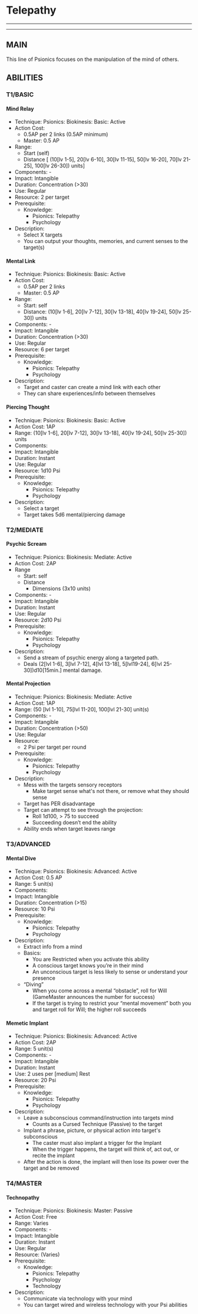 # Telepathy
________________________________________
________________________________________

## MAIN
This line of Psionics focuses on the manipulation of the mind of others.

## ABILITIES

### T1/BASIC

#### Mind Relay
-	Technique: Psionics: Biokinesis: Basic: Active
-	Action Cost: 
	-	0.5AP per 2 links (0.5AP minimum)
	-	Master: 0.5 AP
-	Range:
	-	Start (self)
	-	Distance \[ (10\[lv 1-5], 20\[lv 6-10], 30\[lv 11-15], 50\[lv 16-20], 70\[lv 21-25], 100\[lv 26-30]) units]
-	Components: -
-	Impact: Intangible
-	Duration:  Concentration (>30)
-	Use: Regular
-	Resource: 2 per target
-	Prerequisite: 
	-	Knowledge:
		-	Psionics: Telepathy
		-	Psychology
-	Description: 
	-	Select X targets
	-	You can output your thoughts, memories, and current senses to the target(s)

#### Mental Link
-	Technique: Psionics: Biokinesis: Basic: Active
-	Action Cost: 
	-	0.5AP per 2 links
	-	Master: 0.5 AP
-	Range:
	-	Start: self
	-	Distance: (10\[lv 1-6], 20\[lv 7-12], 30\[lv 13-18], 40\[lv 19-24], 50\[lv 25-30]) units
-	Components: -
-	Impact: Intangible
-	Duration:  Concentration (>30)
-	Use: Regular
-	Resource: 6 per target
-	Prerequisite: 
	-	Knowledge:
		-	Psionics: Telepathy
		-	Psychology
-	Description: 
	-	Target and caster can create a mind link with each other
	-	They can share experiences/info between themselves

#### Piercing Thought
-	Technique: Psionics: Biokinesis: Basic: Active
-	Action Cost: 1AP
-	Range: (10\[lv 1-6], 20\[lv 7-12], 30\[lv 13-18], 40\[lv 19-24], 50\[lv 25-30]) units 
-	Components:  
-	Impact: Intangible
-	Duration:  Instant
-	Use: Regular
-	Resource:  1d10 Psi
-	Prerequisite: 
	-	Knowledge:
		-	Psionics: Telepathy
		-	Psychology
-	Description: 
	-	Select a target
	-	Target takes 5d6 mental/piercing damage

### T2/MEDIATE

#### Psychic Scream
-	Technique: Psionics: Biokinesis: Mediate: Active
-	Action Cost: 2AP
-	Range
	-	Start: self
	-	Distance
		-	Dimensions (3x10 units)
-	Components:  -
-	Impact: Intangible
-	Duration:  Instant
-	Use: Regular
-	Resource:  2d10 Psi
-	Prerequisite: 
	-	Knowledge:
		-	Psionics: Telepathy
		-	Psychology
-	Description: 
	-	Send a stream of psychic energy along a targeted path. 
	-	Deals (2\[lvl 1-6], 3\[lvl 7-12], 4\[lvl 13-18], 5\[lvl19-24], 6\[lvl 25-30])d10\[15min.] mental damage.

#### Mental Projection
-	Technique: Psionics: Biokinesis: Mediate: Active
-	Action Cost: 1AP
-	Range: (50 \[lvl 1-10], 75\[lvl 11-20], 100\[lvl 21-30] unit(s)
-	Components:  -
-	Impact: Intangible
-	Duration: Concentration (>50)
-	Use: Regular
-	Resource:  
	-	2 Psi per target per round
-	Prerequisite: 
	-	Knowledge:
		-	Psionics: Telepathy
		-	Psychology
-	Description: 
	-	Mess with the targets sensory receptors
		-	Make target sense what's not there, or remove what they should sense
	-	Target has PER disadvantage
	-	Target can attempt to see through the projection: 
		-	Roll 1d100, > 75 to succeed
		-	Succeeding doesn’t end the ability
	-	Ability ends when target leaves range

### T3/ADVANCED

#### Mental Dive
-	Technique: Psionics: Biokinesis: Advanced: Active
-	Action Cost: 0.5 AP
-	Range: 5 unit(s)
-	Components:  
-	Impact: Intangible
-	Duration:  Concentration (>15)
-	Resource:  10 Psi
-	Prerequisite: 
	-	Knowledge:
		-	Psionics: Telepathy
		-	Psychology
-	Description: 
	-	Extract info from a mind
	-	Basics:
		-	You are Restricted when you activate this ability
		-	A conscious target knows you’re in their mind
		-	An unconscious target is less likely to sense or understand your presence
	-	“Diving”
		-	When you come across a mental “obstacle”, roll for Will (GameMaster announces the number for success)
		-	If the target is trying to restrict your “mental movement” both you and target roll for Will; the higher roll succeeds

#### Memetic Implant
-	Technique: Psionics: Biokinesis: Advanced: Active
-	Action Cost: 2AP
-	Range: 5 unit(s)
-	Components:  -
-	Impact: Intangible
-	Duration:  Instant
-	Use: 2 uses per \[medium] Rest
-	Resource:  20 Psi
-	Prerequisite: 
	-	Knowledge:
		-	Psionics: Telepathy
		-	Psychology
-	Description: 
	-	Leave a subconscious command/instruction into targets mind 
		-	Counts as a Cursed Technique (Passive) to the target
	-	Implant a phrase, picture, or physical action into target's subconscious
		-	The caster must also implant a trigger for the Implant
		-	When the trigger happens, the target will think of, act out, or recite the implant
	-	After the action is done, the implant will then lose its power over the target and be removed

### T4/MASTER

#### Technopathy
-	Technique: Psionics: Biokinesis: Master: Passive
-	Action Cost: Free
-	Range: Varies
-	Components:  -
-	Impact: Intangible
-	Duration:  Instant
-	Use: Regular
-	Resource: (Varies)
-	Prerequisite: 
	-	Knowledge:
		-	Psionics: Telepathy
		-	Psychology
		-	Technology
-	Description: 
	-	Communicate via technology with your mind
	-	You can target wired and wireless technology with your Psi abilities

